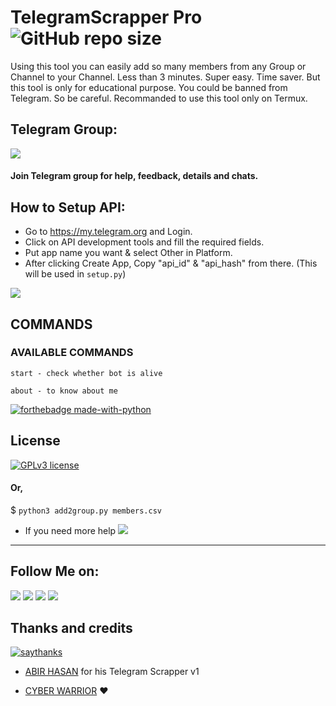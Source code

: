 # TelegramScrapper Pro  ![GitHub repo size](https://img.shields.io/github/repo-size/AbirHasan2005/TelegramScraper?label=Repo%20Size)
Using this tool you can easily add so many members from any Group or Channel to your Channel. Less than 3 minutes. Super easy. Time saver. But this tool is only for educational purpose. You could be banned from Telegram. So be careful. Recommanded to use this tool only on Termux.

## Telegram Group:
<a href="https://t.me/linux_repo"><img src="https://img.shields.io/badge/Join-Telegram%20Group-blue.svg?logo=telegram"></a>
#### Join Telegram group for help, feedback, details and chats.

## How to Setup API:
- Go to https://my.telegram.org and Login.
- Click on API development tools and fill the required fields.
- Put app name you want & select Other in Platform.
- After clicking Create App, Copy "api_id" & "api_hash" from there. (This will be used in `setup.py`)
<p><img src="https://i1.wp.com/python.gotrained.com/wp-content/uploads/2019/01/desc.png?resize=768%2C479&ssl=1"></p>

## COMMANDS
### AVAILABLE COMMANDS 
```
start - check whether bot is alive 

about - to know about me
```

[![forthebadge made-with-python](http://ForTheBadge.com/images/badges/made-with-python.svg)](https://www.python.org/)

## License
[![GPLv3 license](https://img.shields.io/badge/License-GPLv3-blue.svg)](https://github.com)


#### Or,

$ `python3 add2group.py members.csv`

- If you need more help <a href="https://t.me/linux_repo"><img src="https://img.shields.io/badge/Join-Telegram%20Group-blue.svg?logo=telegram"></a>
---

## Follow Me on:
<a href="https://github.com/AbirHasan2005"><img src="https://img.shields.io/badge/GitHub-Follow%20on%20GitHub-inactive.svg?logo=github"></a> <a href="https://twitter.com/AbirHasan2005"><img src="https://img.shields.io/badge/Twitter-Follow%20on%20Twitter-informational.svg?logo=twitter"></a> <a href="https://facebook.com/AbirHasan2005"><img src="https://img.shields.io/badge/Facebook-Follow%20on%20Facebook-blue.svg?logo=facebook"></a> <a href="https://instagram.com/AbirHasan2005"><img src="https://img.shields.io/badge/Instagram-Follow%20on%20Instagram-important.svg?logo=instagram"></a>

## Thanks and credits

[![saythanks](https://img.shields.io/badge/say-thanks-ff69b4.svg)](https://saythanks.io/to/kennethreitz)

- [ABIR HASAN](https://telegram.dog/AbirHasan2005) for his Telegram Scrapper v1

- [CYBER WARRIOR](https://telegram.dog/Cyberw4rriors) ❤

